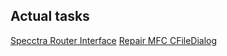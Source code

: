 ## Actual tasks

[Specctra Router Interface](https://groups.io/g/freepcb/topic/dsn_for_autorouter/84364636)
[Repair MFC CFileDialog](https://groups.io/g/freepcb/message/646)
